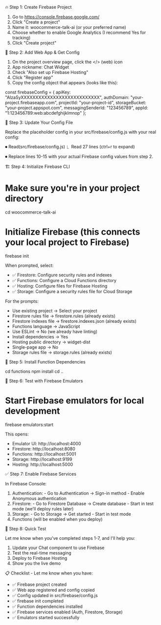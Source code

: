 🔥 Step 1: Create Firebase Project

  1. Go to https://console.firebase.google.com/
  2. Click "Create a project"
  3. Name it: woocommerce-talk-ai (or your preferred name)
  4. Choose whether to enable Google Analytics (I recommend Yes for tracking)
  5. Click "Create project"

  🔧 Step 2: Add Web App & Get Config

  1. On the project overview page, click the </> (web) icon
  2. App nickname: Chat Widget
  3. Check "Also set up Firebase Hosting"
  4. Click "Register app"
  5. Copy the config object that appears (looks like this):

  const firebaseConfig = {
    apiKey: "AIzaSyXXXXXXXXXXXXXXXXXXXXXXXXXXX",
    authDomain: "your-project.firebaseapp.com",
    projectId: "your-project-id",
    storageBucket: "your-project.appspot.com",
    messagingSenderId: "123456789",
    appId: "1:123456789:web:abcdefghijklmnop"
  };

  📝 Step 3: Update Your Config File

  Replace the placeholder config in your src/firebase/config.js with your real config:

⏺ Read(src/firebase/config.js)
  ⎿  Read 27 lines (ctrl+r to expand)

⏺ Replace lines 10-15 with your actual Firebase config values from step 2.

  🏗️ Step 4: Initialize Firebase CLI

  # Make sure you're in your project directory
  cd woocommerce-talk-ai

  # Initialize Firebase (this connects your local project to Firebase)
  firebase init

  When prompted, select:
  - ✅ Firestore: Configure security rules and indexes
  - ✅ Functions: Configure a Cloud Functions directory
  - ✅ Hosting: Configure files for Firebase Hosting
  - ✅ Storage: Configure a security rules file for Cloud Storage

  For the prompts:
  - Use existing project → Select your project
  - Firestore rules file → firestore.rules (already exists)
  - Firestore indexes file → firestore.indexes.json (already exists)
  - Functions language → JavaScript
  - Use ESLint → No (we already have linting)
  - Install dependencies → Yes
  - Hosting public directory → widget-dist
  - Single-page app → No
  - Storage rules file → storage.rules (already exists)

  🚀 Step 5: Install Function Dependencies

  cd functions
  npm install
  cd ..

  🧪 Step 6: Test with Firebase Emulators

  # Start Firebase emulators for local development
  firebase emulators:start

  This opens:
  - Emulator UI: http://localhost:4000
  - Firestore: http://localhost:8080
  - Functions: http://localhost:5001
  - Storage: http://localhost:9199
  - Hosting: http://localhost:5000

  ✅ Step 7: Enable Firebase Services

  In Firebase Console:

  1. Authentication:
    - Go to Authentication → Sign-in method
    - Enable Anonymous authentication
  2. Firestore:
    - Go to Firestore Database → Create database
    - Start in test mode (we'll deploy rules later)
  3. Storage:
    - Go to Storage → Get started
    - Start in test mode
  4. Functions (will be enabled when you deploy)

  🎯 Step 8: Quick Test

  Let me know when you've completed steps 1-7, and I'll help you:

  1. Update your Chat component to use Firebase
  2. Test the real-time messaging
  3. Deploy to Firebase Hosting
  4. Show you the live demo

  📋 Checklist - Let me know when you have:

  - ✅ Firebase project created
  - ✅ Web app registered and config copied
  - ✅ Config updated in src/firebase/config.js
  - ✅ firebase init completed
  - ✅ Function dependencies installed
  - ✅ Firebase services enabled (Auth, Firestore, Storage)
  - ✅ Emulators started successfully
